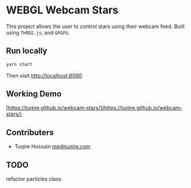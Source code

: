 # WEBGL Webcam Stars

This project allows the user to control stars using their webcam feed. Built using `THREE.js`, and `GPGPU`.

## Run locally

```bash
yarn start
```

Then visit [http://localhost:8090](http://localhost:8090)

## Working Demo

[https://tuqire.github.io/webcam-stars/](https://tuqire.github.io/webcam-stars/)

## Contributers

* Tuqire Hussain <me@tuqire.com>

## TODO

refactor particles class
